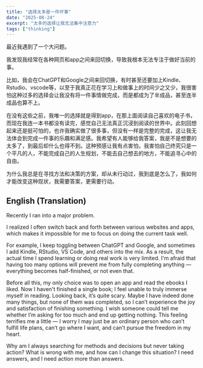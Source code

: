 ```yaml
---
title: "选择太多是一件坏事"
date: "2025-08-24"
excerpt: "太多的选择让我无法集中注意力"
tags: ["thinking"]
---
```


最近我遇到了一个大问题。

我发现我经常在各种网页和app之间来回切换，导致我根本无法专注于做好当前的事。

比如，我会在ChatGPT和Google之间来回切换，有时甚至还要加上Kindle、Rstudio、vscode等，以至于我真正花在学习上和做事上的时间少之又少，我很害怕这种过多的选择会让我没有将一件事情做完成，而是都成为了半成品，甚至连半成品也算不上。

在没有这些之前，我唯一的选择就是得到app，在那上面阅读自己喜欢的电子书，而现在我连一本书都没有读完，感觉自己无法真正沉浸到阅读的世界中。此刻回想起来还是挺可怕的，也许我确实做了很多事，但没有一样是完整的完成，这让我无法体会到完成一件事的乐趣和满足感。我希望有人能够给我答案，我是不是想要的太多了，到最后却什么也得不到。这种预感让我有点害怕，我害怕自己终究只是一个平凡的人，不能完成自己的人生规划，不能去自己想去的地方，不能追寻心中的自由。

为什么我总是在寻找方法和决策的方案，却从未行动过，我到底是怎么了，我如何才能改变这种现状，我需要答案，更需要行动。

## English (Translation)

Recently I ran into a major problem.

I realized I often switch back and forth between various websites and apps, which makes it impossible for me to focus on doing the current task well.

For example, I keep toggling between ChatGPT and Google, and sometimes I add Kindle, RStudio, VS Code, and others into the mix. As a result, the actual time I spend learning or doing real work is very limited. I'm afraid that having too many options will prevent me from fully completing anything — everything becomes half-finished, or not even that.

Before all this, my only choice was to open an app and read the ebooks I liked. Now I haven't finished a single book; I feel unable to truly immerse myself in reading. Looking back, it’s quite scary. Maybe I have indeed done many things, but none of them was completed, so I can’t experience the joy and satisfaction of finishing something. I wish someone could tell me whether I’m asking for too much and end up getting nothing. This feeling terrifies me a little — I worry I may just be an ordinary person who can’t fulfill life plans, can’t go where I want, and can’t pursue the freedom in my heart.

Why am I always searching for methods and decisions but never taking action? What is wrong with me, and how can I change this situation? I need answers, and I need action more than answers.